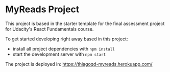 # MyReads Project

This project is based in the starter template for the final assessment project for Udacity's React Fundamentals course.

To get started developing right away based in this project:

* install all project dependencies with `npm install`
* start the development server with `npm start`


The project is deployed in:
https://thiagoqd-myreads.herokuapp.com/
